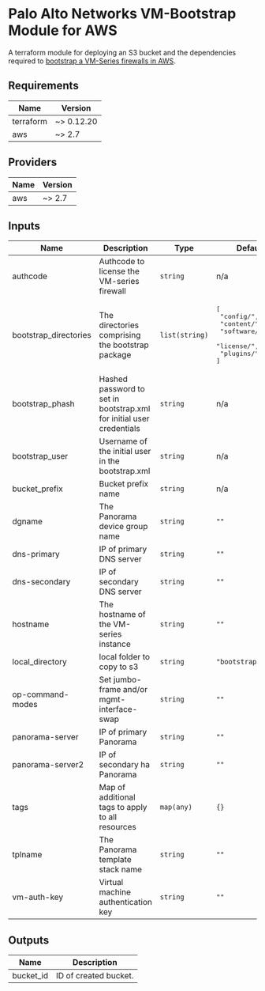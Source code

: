 Palo Alto Networks VM-Bootstrap Module for AWS
===========

A terraform module for deploying an S3 bucket and the dependencies required
to [bootstrap a VM-Series firewalls in AWS](https://docs.paloaltonetworks.com/vm-series/9-1/vm-series-deployment/bootstrap-the-vm-series-firewall/bootstrap-the-vm-series-firewall-in-aws.html).

<!-- BEGINNING OF PRE-COMMIT-TERRAFORM DOCS HOOK -->
## Requirements

| Name | Version |
|------|---------|
| terraform | ~> 0.12.20 |
| aws | ~> 2.7 |

## Providers

| Name | Version |
|------|---------|
| aws | ~> 2.7 |

## Inputs

| Name | Description | Type | Default | Required |
|------|-------------|------|---------|:--------:|
| authcode | Authcode to license the VM-series firewall | `string` | n/a | yes |
| bootstrap\_directories | The directories comprising the bootstrap package | `list(string)` | <pre>[<br>  "config/",<br>  "content/",<br>  "software/",<br>  "license/",<br>  "plugins/"<br>]</pre> | no |
| bootstrap\_phash | Hashed password to set in bootstrap.xml for initial user credentials | `string` | n/a | yes |
| bootstrap\_user | Username of the initial user in the bootstrap.xml | `string` | n/a | yes |
| bucket\_prefix | Bucket prefix name | `string` | n/a | yes |
| dgname | The Panorama device group name | `string` | `""` | no |
| dns-primary | IP of primary DNS server | `string` | `""` | no |
| dns-secondary | IP of secondary DNS server | `string` | `""` | no |
| hostname | The hostname of the VM-series instance | `string` | `""` | no |
| local\_directory | local folder to copy to s3 | `string` | `"bootstrap_files"` | no |
| op-command-modes | Set jumbo-frame and/or mgmt-interface-swap | `string` | `""` | no |
| panorama-server | IP of primary Panorama | `string` | `""` | no |
| panorama-server2 | IP of secondary ha Panorama | `string` | `""` | no |
| tags | Map of additional tags to apply to all resources | `map(any)` | `{}` | no |
| tplname | The Panorama template stack name | `string` | `""` | no |
| vm-auth-key | Virtual machine authentication key | `string` | `""` | no |

## Outputs

| Name | Description |
|------|-------------|
| bucket\_id | ID of created bucket. |

<!-- END OF PRE-COMMIT-TERRAFORM DOCS HOOK -->
